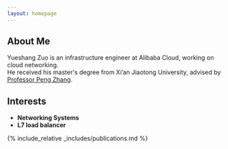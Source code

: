 ```yaml
---
layout: homepage
---
```


## About Me

Yueshang Zuo is an infrastructure engineer at Alibaba Cloud, working on cloud networking.  
He received his master's degree from Xi’an Jiaotong University, advised by [Professor Peng Zhang](https://xjtu-netverify.github.io/people/pzhang/).

## Interests

- **Networking Systems**
- **L7 load balancer**

<!-- ## News

- **[Feb. 2020]** Our paper about incremental learning is accepted to CVPR 2020.
- **[Feb. 2020]** We will host the ACM Multimedia Asia 2020 conference in Singapore!
- **[Sept. 2019]** Our paper about few-shot learning is accepted to NeurIPS 2019.
- **[Mar. 2019]** Our paper about few-shot learning is accepted to CVPR 2019. -->

{% include_relative _includes/publications.md %}

<!-- {% include_relative _includes/services.md %} -->
